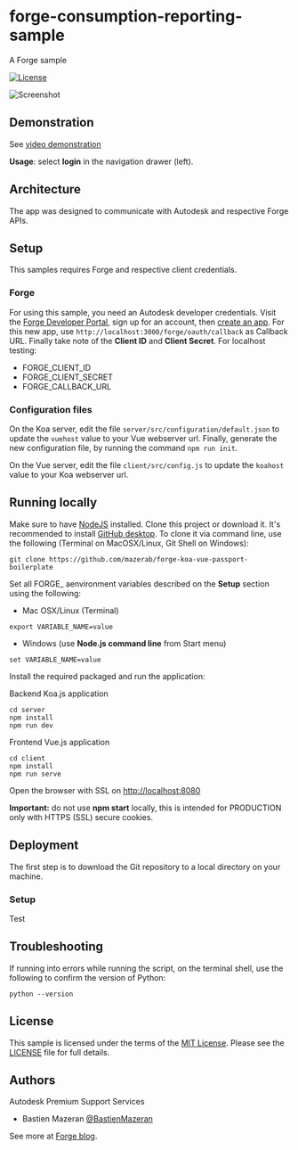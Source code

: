# forge-consumption-reporting-sample
A Forge sample

[![License](http://img.shields.io/:license-mit-blue.svg)](http://opensource.org/licenses/MIT)

![Screenshot](https://github.com/mazerab/forge-consumption-reporting-sample/blob/master/docs/Python%20Script.png)

## Demonstration

See [video demonstration]()

**Usage**: select **login** in the navigation drawer (left). 

## Architecture

The app was designed to communicate with Autodesk and respective Forge APIs. 

## Setup

This samples requires Forge and respective client credentials.

### Forge

For using this sample, you need an Autodesk developer credentials. Visit the [Forge Developer Portal](https://developer.autodesk.com), sign up for an account, then [create an app](https://developer.autodesk.com/myapps/create). For this new app, use `http://localhost:3000/forge/oauth/callback` as Callback URL. Finally take note of the **Client ID** and **Client Secret**. For localhost testing:

- FORGE\_CLIENT\_ID
- FORGE\_CLIENT\_SECRET
- FORGE\_CALLBACK\_URL

### Configuration files

On the Koa server, edit the file ```server/src/configuration/default.json``` to update the ```vuehost``` value to your Vue webserver url. Finally, generate the new configuration file, by running the command ```npm run init```.

On the Vue server, edit the file ```client/src/config.js``` to update the ```koahost``` value to your Koa webserver url.

## Running locally

Make sure to have [NodeJS](https://nodejs.org) installed. Clone this project or download it. It's recommended to install [GitHub desktop](https://desktop.github.com). To clone it via command line, use the following (Terminal on MacOSX/Linux, Git Shell on Windows):

```
git clone https://github.com/mazerab/forge-koa-vue-passport-boilerplate
```

Set all FORGE_ aenvironment variables described on the **Setup** section using the following:

- Mac OSX/Linux (Terminal)

```
export VARIABLE_NAME=value
```

- Windows (use <b>Node.js command line</b> from Start menu)

```
set VARIABLE_NAME=value
```

Install the required packaged and run the application:

Backend Koa.js application
```
cd server
npm install
npm run dev
```
Frontend Vue.js application
```
cd client
npm install
npm run serve
```

Open the browser with SSL on [http://localhost:8080](http://localhost:8080)

**Important:** do not use **npm start** locally, this is intended for PRODUCTION only with HTTPS (SSL) secure cookies.

## Deployment

The first step is to download the Git repository to a local directory on your machine. 

### Setup

Test


## Troubleshooting

If running into errors while running the script, on the terminal shell, use the following to confirm the version of Python:

    python --version

## License

This sample is licensed under the terms of the [MIT License](http://opensource.org/licenses/MIT). Please see the [LICENSE](LICENSE) file for full details.


## Authors

Autodesk Premium Support Services

- Bastien Mazeran [@BastienMazeran](https://twitter.com/BastienMazeran)

See more at [Forge blog](https://forge.autodesk.com/blog).
